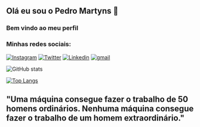 ## Olá eu sou o Pedro Martyns 🦊
### Bem vindo ao meu perfil
### Minhas redes sociais:
[![Instagram](https://img.shields.io/badge/Instagram-E4405F?style=for-the-badge&logo=instagram&logoColor=white)](https://www.instagram.com/opedromartyns/)
[![Twitter](https://img.shields.io/badge/Twitter-1DA1F2?style=for-the-badge&logo=twitter&logoColor=white)](https://twitter.com/Opedromartyns)
[![Linkedin](https://img.shields.io/badge/LinkedIn-0077B5?style=for-the-badge&logo=linkedin&logoColor=white)](https://www.linkedin.com/in/pedro-martins-83568a20a/) 
[![gmail](https://img.shields.io/badge/Gmail-D14836?style=for-the-badge&logo=gmail&logoColor=white)](<a href="mailto:1999martyns.com.br">) 

![ GitHub stats](https://github-readme-stats.vercel.app/api?username=Opedromartyns&show_icons=true&theme=transparent)

[![Top Langs](https://github-readme-stats.vercel.app/api/top-langs/?username=Opedromartyns)](https://github.com/Opedromartyns/github-readme-stats)

## "Uma máquina consegue fazer o trabalho de 50 homens ordinários. Nenhuma máquina consegue fazer o trabalho de um homem extraordinário."

